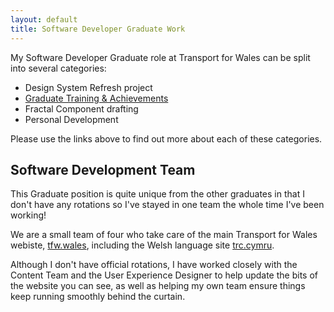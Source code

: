 ```yaml
---
layout: default
title: Software Developer Graduate Work
---
```


My Software Developer Graduate role at Transport for Wales can be split into several categories:

* Design System Refresh project
* [Graduate Training & Achievements](/grad-training)
* Fractal Component drafting
* Personal Development

Please use the links above to find out more about each of these categories.

## Software Development Team

This Graduate position is quite unique from the other graduates in that I don't have any rotations so I've stayed in one team the whole time I've been working!

We are a small team of four who take care of the main Transport for Wales webiste, [tfw.wales](https://tfw.wales/), including the Welsh language site [trc.cymru](https://trc.cymru/).

Although I don't have official rotations, I have worked closely with the Content Team and the User Experience Designer to help update the bits of the website you can see, as well as helping my own team ensure things keep running smoothly behind the curtain.
